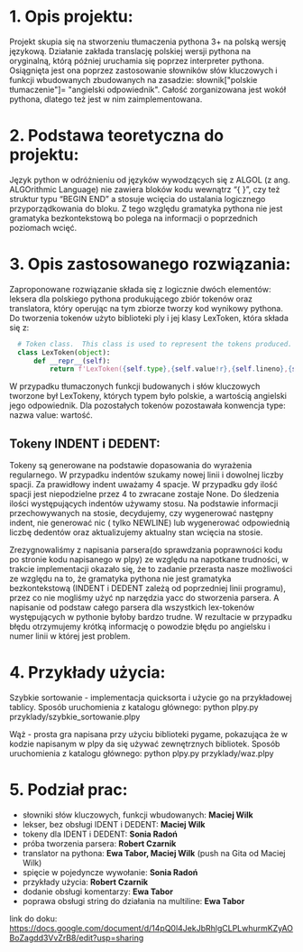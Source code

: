 # 1. Opis projektu:
  Projekt skupia się na stworzeniu tłumaczenia pythona 3+ na polską wersję językową.
  Działanie zakłada translację polskiej wersji pythona na oryginalną, którą później uruchamia się poprzez interpreter pythona. Osiągnięta jest ona poprzez zastosowanie słowników słów kluczowych i funkcji wbudowanych zbudowanych na zasadzie: słownik["polskie tłumaczenie"]= "angielski odpowiednik". 
  Całość zorganizowana jest wokół pythona, dlatego też jest w nim zaimplementowana.

# 2. Podstawa teoretyczna do projektu:
  Język python w odróżnieniu od języków wywodzących się z ALGOL (z ang. ALGOrithmic Language) nie zawiera bloków kodu wewnątrz “{ }”, czy też struktur typu “BEGIN END” a stosuje wcięcia do ustalania logicznego przyporządkowania do bloku. Z tego względu gramatyka pythona nie jest gramatyka bezkontekstową bo polega na informacji o poprzednich poziomach wcięć. 

# 3. Opis zastosowanego rozwiązania:
  Zaproponowane rozwiązanie składa się z logicznie dwóch elementów: leksera dla polskiego pythona produkującego zbiór tokenów oraz translatora, który operując na tym zbiorze tworzy kod wynikowy pythona.
  Do tworzenia tokenów użyto biblioteki ply i jej klasy LexToken, która składa się z:
  
```python
  # Token class.  This class is used to represent the tokens produced.
  class LexToken(object):
      def __repr__(self):
          return f'LexToken({self.type},{self.value!r},{self.lineno},{self.lexpos})'
```
  
   W przypadku tłumaczonych funkcji budowanych i słów kluczowych tworzone był LexTokeny, których typem było polskie, a wartością angielski jego odpowiednik. Dla pozostałych tokenów pozostawała konwencja type: nazwa value: wartość.

## Tokeny INDENT i DEDENT:
  Tokeny są generowane na podstawie dopasowania do wyrażenia regularnego. W przypadku indentów szukamy nowej linii i dowolnej liczby spacji. Za prawidłowy indent uważamy 4 spacje. W przypadku gdy ilość spacji jest niepodzielne przez 4 to zwracane zostaje None. Do śledzenia ilości występujących indentów używamy stosu. Na podstawie informacji przechowywanych na stosie, decydujemy, czy wygenerować następny indent, nie generować nic ( tylko NEWLINE) lub wygenerować odpowiednią liczbę dedentów oraz aktualizujemy aktualny stan wcięcia na stosie.

  Zrezygnowaliśmy z napisania parsera(do sprawdzania poprawności kodu po stronie kodu napisanego w plpy) ze względu na napotkane trudności, w trakcie implementacji okazało się, że to zadanie przerasta nasze możliwości ze względu na to, że gramatyka pythona nie jest gramatyka bezkontekstową (INDENT i DEDENT zależą od poprzedniej linii programu), przez co nie mogliśmy użyć np narzędzia yacc do stworzenia parsera. A napisanie od podstaw całego parsera dla wszystkich lex-tokenów występujących w pythonie byłoby bardzo trudne. W rezultacie w przypadku błędu otrzymujemy krótką informację o powodzie błędu po angielsku i numer linii w której jest problem. 

# 4. Przykłady użycia:

  Szybkie sortowanie - implementacja quicksorta i użycie go na przykładowej tablicy. Sposób uruchomienia z katalogu głównego:
python plpy.py przyklady/szybkie_sortowanie.plpy

  Wąż - prosta gra napisana przy użyciu biblioteki pygame, pokazująca że w kodzie napisanym w plpy da się używać zewnętrznych bibliotek. Sposób uruchomienia z katalogu głównego:
python plpy.py przyklady/waz.plpy

# 5. Podział prac:
- słowniki słów kluczowych, funkcji wbudowanych: **Maciej Wilk**
- lekser, bez obsługi IDENT i DEDENT: **Maciej Wilk**
- tokeny dla IDENT i DEDENT: **Sonia Radoń**
- próba tworzenia parsera: **Robert Czarnik**
- translator na pythona: **Ewa Tabor, Maciej Wilk** (push na Gita od Maciej Wilk)
-  spięcie w pojedyncze wywołanie: **Sonia Radoń**
- przykłady użycia: **Robert Czarnik**
- dodanie obsługi komentarzy: **Ewa Tabor**
- poprawa obsługi string do działania na multiline: **Ewa Tabor**

link do doku: 
https://docs.google.com/document/d/14pQ0l4JekJbRhlgCLPLwhurmKZyAOBoZagdd3VvZrB8/edit?usp=sharing
